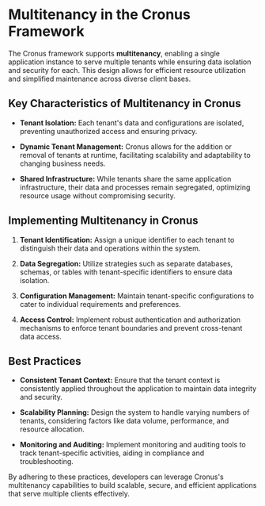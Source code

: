 # Multitenancy in the Cronus Framework

The Cronus framework supports **multitenancy**, enabling a single application instance to serve multiple tenants while ensuring data isolation and security for each. This design allows for efficient resource utilization and simplified maintenance across diverse client bases.

## Key Characteristics of Multitenancy in Cronus

- **Tenant Isolation:** Each tenant's data and configurations are isolated, preventing unauthorized access and ensuring privacy.

- **Dynamic Tenant Management:** Cronus allows for the addition or removal of tenants at runtime, facilitating scalability and adaptability to changing business needs.

- **Shared Infrastructure:** While tenants share the same application infrastructure, their data and processes remain segregated, optimizing resource usage without compromising security.

## Implementing Multitenancy in Cronus

1. **Tenant Identification:** Assign a unique identifier to each tenant to distinguish their data and operations within the system.

2. **Data Segregation:** Utilize strategies such as separate databases, schemas, or tables with tenant-specific identifiers to ensure data isolation.

3. **Configuration Management:** Maintain tenant-specific configurations to cater to individual requirements and preferences.

4. **Access Control:** Implement robust authentication and authorization mechanisms to enforce tenant boundaries and prevent cross-tenant data access.

## Best Practices

- **Consistent Tenant Context:** Ensure that the tenant context is consistently applied throughout the application to maintain data integrity and security.

- **Scalability Planning:** Design the system to handle varying numbers of tenants, considering factors like data volume, performance, and resource allocation.

- **Monitoring and Auditing:** Implement monitoring and auditing tools to track tenant-specific activities, aiding in compliance and troubleshooting.

By adhering to these practices, developers can leverage Cronus's multitenancy capabilities to build scalable, secure, and efficient applications that serve multiple clients effectively.


